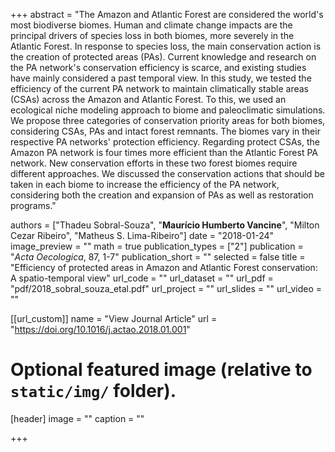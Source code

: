 +++
abstract = "The Amazon and Atlantic Forest are considered the world's most biodiverse biomes. Human and climate change impacts are the principal drivers of species loss in both biomes, more severely in the Atlantic Forest. In response to species loss, the main conservation action is the creation of protected areas (PAs). Current knowledge and research on the PA network's conservation efficiency is scarce, and existing studies have mainly considered a past temporal view. In this study, we tested the efficiency of the current PA network to maintain climatically stable areas (CSAs) across the Amazon and Atlantic Forest. To this, we used an ecological niche modeling approach to biome and paleoclimatic simulations. We propose three categories of conservation priority areas for both biomes, considering CSAs, PAs and intact forest remnants. The biomes vary in their respective PA networks' protection efficiency. Regarding protect CSAs, the Amazon PA network is four times more efficient than the Atlantic Forest PA network. New conservation efforts in these two forest biomes require different approaches. We discussed the conservation actions that should be taken in each biome to increase the efficiency of the PA network, considering both the creation and expansion of PAs as well as restoration programs."

authors = ["Thadeu Sobral-Souza", "**Maurício Humberto Vancine**", "Milton Cezar Ribeiro", "Matheus S. Lima-Ribeiro"]
date = "2018-01-24"
image_preview = ""
math = true
publication_types = ["2"]
publication = "*Acta Oecologica*, 87, 1-7"
publication_short = ""
selected = false
title = "Efficiency of protected areas in Amazon and Atlantic Forest conservation: A spatio-temporal view"
url_code = ""
url_dataset = ""
url_pdf = "pdf/2018_sobral_souza_etal.pdf"
url_project = ""
url_slides = ""
url_video = ""

[[url_custom]]
name = "View Journal Article"
url = "https://doi.org/10.1016/j.actao.2018.01.001"

# Optional featured image (relative to `static/img/` folder).
[header]
image = ""
caption = ""

+++
